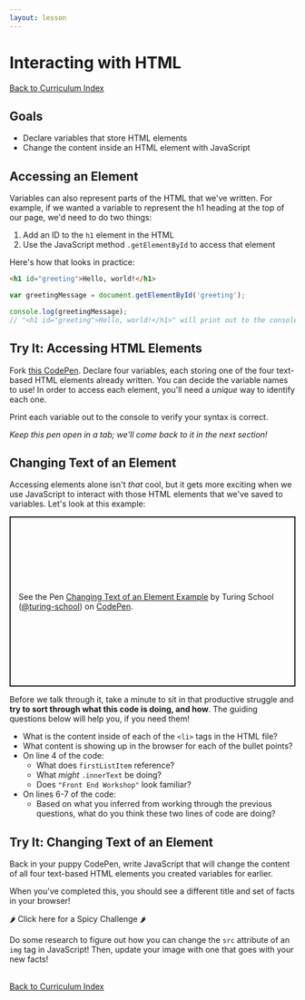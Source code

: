 ```yaml
---
layout: lesson
---
```


# Interacting with HTML

<a href="../">Back to Curriculum Index</a>

## Goals

- Declare variables that store HTML elements
- Change the content inside an HTML element with JavaScript

## Accessing an Element

Variables can also represent parts of the HTML that we've written. For example, if we wanted a variable to represent the h1 heading at the top of our page, we'd need to do two things:

1. Add an ID to the `h1` element in the HTML
2. Use the JavaScript method `.getElementById` to access that element

Here's how that looks in practice:

```html
<h1 id="greeting">Hello, world!</h1>
```

```js
var greetingMessage = document.getElementById('greeting');

console.log(greetingMessage);
// "<h1 id="greeting">Hello, world!</h1>" will print out to the console
```

<div class="try-it-new">
  <h2>Try It: Accessing HTML Elements</h2>
  <p>Fork <a href="https://codepen.io/turing-school/pen/rNVKQjG?editors=1010" target="blank">this CodePen</a>. Declare four variables, each storing one of the four text-based HTML elements already written. You can decide the variable names to use! In order to access each element, you'll need a <em>unique</em> way to identify each one.</p>
  <p>Print each variable out to the console to verify your syntax is correct.</p>
  <p><em>Keep this pen open in a tab; we'll come back to it in the next section!</em></p>
</div>

## Changing Text of an Element

Accessing elements alone isn't _that_ cool, but it gets more exciting when we use JavaScript to interact with those HTML elements that we've saved to variables. Let's look at this example:

<p class="codepen" data-height="300" data-theme-id="37918" data-default-tab="js,result" data-user="turing-school" data-slug-hash="rNVKQGY" style="height: 300px; box-sizing: border-box; display: flex; align-items: center; justify-content: center; border: 2px solid; margin: 1em 0; padding: 1em;" data-pen-title="Changing Text of an Element Example">
  <span>See the Pen <a href="https://codepen.io/turing-school/pen/rNVKQGY">
  Changing Text of an Element Example</a> by Turing School (<a href="https://codepen.io/turing-school">@turing-school</a>)
  on <a href="https://codepen.io">CodePen</a>.</span>
</p>
<script async src="https://static.codepen.io/assets/embed/ei.js"></script>

Before we talk through it, take a minute to sit in that productive struggle and **try to sort through what this code is doing, and how**. The guiding questions below will help you, if you need them!

- What is the content inside of each of the `<li>` tags in the HTML file?
- What content is showing up in the browser for each of the bullet points?
- On line 4 of the code:
  - What does `firstListItem` reference?
  - What _might_ `.innerText` be doing?
  - Does `"Front End Workshop"` look familiar?
- On lines 6-7 of the code:
  - Based on what you inferred from working through the previous questions, what do you think these two lines of code are doing?

<div class="try-it-new">
  <h2>Try It: Changing Text of an Element</h2>
  <p>Back in your puppy CodePen, write JavaScript that will change the content of all four text-based HTML elements you created variables for earlier.</p>
  <p>When you've completed this, you should see a different title and set of facts in your browser!</p>

  <div class="spicy-container">
    <p class="spicy-click">🌶 Click here for a Spicy Challenge 🌶</p>
    <div class="spicy-toggle">
      <p>Do some research to figure out how you can change the <code>src</code> attribute of an <code>img</code> tag in JavaScript! Then, update your image with one that goes with your new facts!</p>
    </div>
  </div>
</div>

<br>
<a href="../">Back to Curriculum Index</a>
